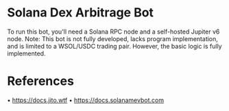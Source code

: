 # Solana Dex Arbitrage Bot
To run this bot, you'll need a Solana RPC node and a self-hosted Jupiter v6 node.
Note: This bot is not fully developed, lacks program implementation, and is limited to a WSOL/USDC trading pair. However, the basic logic is fully implemented.
# References
• https://docs.jito.wtf
• https://docs.solanamevbot.com

